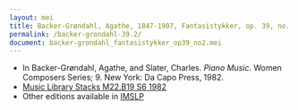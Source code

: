 ```yaml
---
layout: mei
title: Backer-Grøndahl, Agathe, 1847-1907, Fantasistykker, op. 39, no. 2 - Sommernat
permalink: /backer-grondahl-39.2/
document: backer-grondahl_fantasistykker_op39_no2.mei 
---
```


- In Backer-Grøndahl, Agathe, and Slater, Charles. *Piano Music.* Women Composers Series; 9. New York: Da Capo Press, 1982.
- <a href="https://tufts-primo.hosted.exlibrisgroup.com/permalink/f/14dinuo/01TUN_ALMA2185674780003851" target="_blank">Music Library Stacks M22.B19 S6 1982</a>
- Other editions available in <a href="https://imslp.org/wiki/10_Fantasistykker%2C_Op.39_(Backer-Gr%C3%B8ndahl%2C_Agathe)" target="_blank">IMSLP</a>
